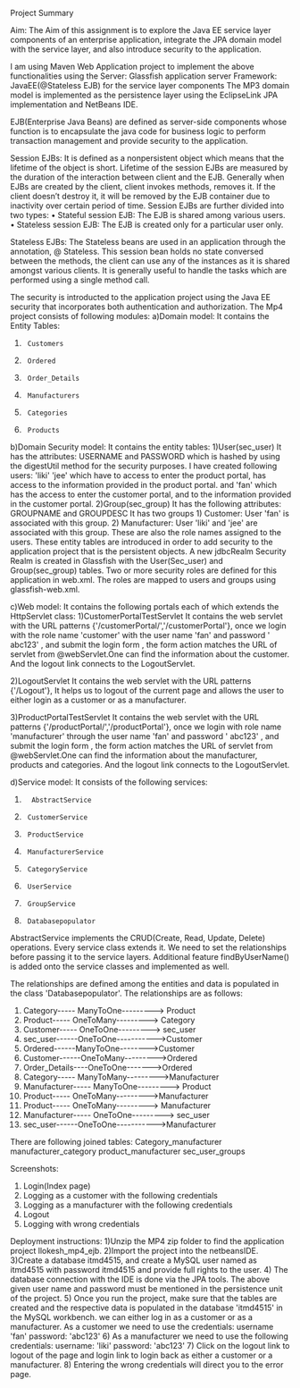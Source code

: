 Project Summary

Aim:
The Aim of this assignment is to explore the Java EE service layer components of an enterprise application, 
integrate the JPA domain model with the service layer, and also introduce security to the application.

I am using Maven Web Application project to implement the above functionalities using the 
Server: Glassfish application server
Framework: JavaEE(@Stateless EJB) for the service layer components
The MP3 domain model is implemented as the persistence layer using the EclipseLink JPA implementation and NetBeans IDE.

EJB(Enterprise Java Beans) are defined as server-side components whose function is to encapsulate the java code for business logic to perform transaction management and provide security to the application.

Session EJBs: It is defined as a nonpersistent object which means that the lifetime of the object is short. Lifetime of the session EJBs are measured by the duration of the interaction between client and the EJB. Generally when EJBs are created by the client, client invokes methods, removes it. If the client doesn’t destroy it, it will be removed by the EJB container due to inactivity over certain period of time. Session EJBs are further divided into two types:
•	Stateful session EJB: The EJB is shared among various users.
•	Stateless session EJB: The EJB is created only for a particular user only.

Stateless EJBs: The Stateless beans are used in an application through the annotation, @ Stateless. This session bean holds no state conversed between the methods, the client can use any of the instances as it is shared amongst various clients. It is generally useful to handle the tasks which are performed using a single method call.

The security is introducted to the application project using the Java EE security that incorporates both authentication and authorization.
The Mp4 project consists of following modules:
a)Domain model: It contains the Entity Tables:
1)      Customers
2)      Ordered
3)      Order_Details
4)      Manufacturers
5)      Categories
6)      Products

b)Domain Security model: It contains the entity tables:
1)User(sec_user)
It has the attributes: USERNAME and PASSWORD which is hashed by using the digestUtil method for the security purposes.
I have created following users:
'liki'
'jee' which have to access to enter the product portal, has access to the information provided in the product portal.
and 'fan' which has the access to enter the customer portal, and to the information provided in the customer portal. 
2)Group(sec_group)
It has the following attributes:
GROUPNAME and GROUPDESC
It has two groups 1) Customer: User 'fan' is associated with this group.
2) Manufacturer: User 'liki' and 'jee' are associated with this group.
These are also the role names assigned to the users.
These entity tables are introduced in order to add security to the application project that is the persistent objects.
A new jdbcRealm Security Realm is created in Glassfish with the User(Sec_user) and Group(sec_group) tables.
Two or more security roles are defined for this application in web.xml.
The roles are mapped to users and groups using glassfish-web.xml.

c)Web model:
It contains the following portals each of which extends the HttpServlet class:
1)CustomerPortalTestServlet
It contains the web servlet with the URL patterns {'/customerPortal/','/customerPortal'}, once we login with the role name 'customer' with the user name 'fan' and password ' abc123' , and submit the login form , the form action matches the URL of servlet from @webServlet.One can find the information about the customer. And the logout link connects to the LogoutServlet.

2)LogoutServlet
It contains the web servlet with the URL patterns {'/Logout'}, It helps us to logout of the current page and allows the user to either login as a customer or as a manufacturer.

3)ProductPortalTestServlet
It contains the web servlet with the URL patterns {'/productPortal/','/productPortal'}, once we login with role name 'manufacturer' through the user name 'fan' and password ' abc123' , and submit the login form , the form action matches the URL of servlet from @webServlet.One can find the information about the manufacturer, products and categories. And the logout link connects to the LogoutServlet.
 
d)Service model:
It consists of the following services:
1)       AbstractService
2)      CustomerService
3)      ProductService
4)      ManufacturerService
5)      CategoryService
6)      UserService
7)      GroupService
8)      Databasepopulator

AbstractService implements the CRUD(Create, Read, Update, Delete) operations. Every service class extends it.
We need to set the relationships before passing it to the service layers.
Additional feature findByUserName() is added onto the service classes and implemented as well. 

The relationships are defined among the entities and data is populated in the class 'Databasepopulator'.
The relationships are as follows:
1) Category----- ManyToOne---------> Product
2) Product----- OneToMany---------> Category
3) Customer----- OneToOne---------> sec_user
4) sec_user------OneToOne----------->Customer
5) Ordered------ManyToOne-------->Customer
6) Customer------OneToMany--------->Ordered
7) Order_Details----OneToOne------->Ordered
8) Category----- ManyToMany--------->Manufacturer
9) Manufacturer----- ManyToOne---------> Product
10) Product----- OneToMany--------->Manufacturer
11) Product----- OneToMany---------> Manufacturer
12) Manufacturer----- OneToOne---------> sec_user
13) sec_user------OneToOne----------->Manufacturer

There are following joined tables:
Category_manufacturer
manufacturer_category
product_manufacturer
sec_user_groups

Screenshots:
1) Login(Index page)
2) Logging as a customer with the following credentials
3) Logging as a manufacturer with the following credentials
4) Logout
5) Logging with wrong credentials



Deployment instructions:
1)Unzip the MP4 zip folder to find the application project llokesh_mp4_ejb.
2)Import the project into the netbeansIDE.
3)Create a database itmd4515, and create a MySQL user named as itmd4515 with password itmd4515 and provide full rights to the user.
4) The database connection with the IDE is done via the JPA tools. The above given user name and password must be mentioned in the persistence unit of the project.
5) Once you run the project, make sure that the tables are created and the respective data is populated in the database 'itmd4515' in the MySQL workbench. we can either log in as a customer or as a manufacturer. As a customer we need to use the credentials: username 'fan'
             password: 'abc123'
6) As a manufacturer we need to use the following credentials:
             username: 'liki'
             password: 'abc123'
7) Click on the logout link to logout of the page and login link to login back as either a customer or a manufacturer.
8) Entering the wrong credentials will direct you to the error page.



